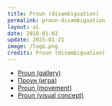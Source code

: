 ```yaml
---
title: Proun (disambiguation)
permalink: proun-disambiguation
layout: ai
date: 2018-01-02
update: 2025-01-21
image: /logo.png
credits: Proun (disambiguation)
---
```


+ [Proun (gallery)](proun-gallery)
+ [Проун (игра)](proun-game)
+ [Proun (movement)](proun-movement)
+ [Proun (visual concept)](proun-visual-concept)

